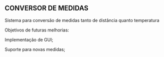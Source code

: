 CONVERSOR DE MEDIDAS
-
Sistema para conversão de medidas tanto de distância quanto temperatura

Objetivos de futuras melhorias:

Implementação de GUI;

Suporte para novas medidas;

